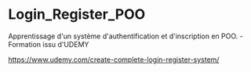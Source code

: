 # Login_Register_POO
Apprentissage d'un système d'authentification et d'inscription en POO. - Formation issu d'UDEMY

https://www.udemy.com/create-complete-login-register-system/
